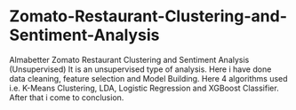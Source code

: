 # Zomato-Restaurant-Clustering-and-Sentiment-Analysis
Almabetter Zomato Restaurant Clustering and Sentiment Analysis (Unsupervised)
It is an unsupervised type of analysis. Here i have done data cleaning, feature selection and Model Building.
Here 4 algorithms used i.e. K-Means Clustering, LDA, Logistic Regression and XGBoost Classifier.
After that i come to conclusion.
